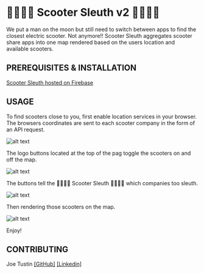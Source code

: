 # 🛴🕵🏻‍♂️ Scooter Sleuth v2 🛴🕵🏻‍♀️

We put a man on the moon but still need to switch between apps to find the closest electric scooter.  Not anymore!!
Scooter Sleuth aggregates scooter share apps into one map rendered based on the users location and available scooters.


## PREREQUISITES & INSTALLATION

[Scooter Sleuth hosted on Firebase](https://scootersleuth.firebaseapp.com/ " 🛴🕵🏻‍♂️ Scooter Sleuth v2 🛴🕵🏻‍♀️")

## USAGE
To find scooters close to you, first enable location services in your browser.  The browsers coordinates are sent to each scooter company in the form of an API request. 

![alt text](https://i.imgur.com/XpsAwdC.gif)

The logo buttons located at the top of the pag toggle the scooters on and off the map.  

![alt text](https://i.imgur.com/vBDHj88.gif)

The buttons tell the  🛴🕵🏻‍♂️ Scooter Sleuth 🛴🕵🏻‍♀️  which companies too sleuth.  

![alt text](https://i.imgur.com/sfcWd3R.gif)

Then rendering those scooters on the map.

![alt text](https://i.imgur.com/dEy6EmI.gif)

Enjoy!

## CONTRIBUTING

Joe Tustin [[GitHub]](https://github.com/drbarq) [[Linkedin]](https://www.linkedin.com/in/joetustin/)

